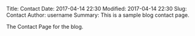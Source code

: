 Title: Contact
Date: 2017-04-14 22:30
Modified: 2017-04-14 22:30
Slug: Contact
Author: username
Summary: This is a sample blog contact page.


The Contact Page for the blog.